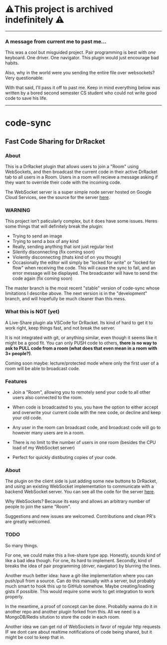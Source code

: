 
# ⚠️This project is archived indefinitely ⚠️


---

### A message from current me to past me...

This was a cool but misguided project. Pair programming is best with _one_ keyboard. One driver. One navigator. This plugin would just encourage bad habits. 

Also, why in the world were you sending the entire file over websockets? Very questionable.

With that said, I'll pass it off to past me. Keep in mind everything below was written by a bored second semester CS student who could not write good code to save his life.

---

# code-sync

## Fast Code Sharing for DrRacket


### About

This is a DrRacket plugin that allows users to join a "Room" using WebSockets, and then broadcast the current code in their active DrRacket tab to all users in a Room. Users in a room will recieve a message asking if they want to override their code with the incoming code.

The WebSocket server is a super simple node server hosted on Google Cloud Services, see the source for the server [here](https://github.com/rymaju/code-sync-server/blob/master/app.js).

### WARNING

This project isn't paticularly complex, but it does have some issues. Heres some things that will definitely break the plugin:

- Trying to send an image
- Trying to send a box of any kind
- Really, sending anything that isnt just regular text
- Silently disconnecting (fix coming soon)
- Violently disconnecting (thats kind of on you though)
- Occasionally the editor will simply be "locked for write" or "locked for flow" when receiving the code. This will cause the sync to fail, and an error message will be displayed. The broadcaster will have to send the code again (fix coming soon)

The master branch is the most recent "stable" version of code-sync whose limitations I describe above. The next version is in the "development" branch, and will hopefully be much cleaner than this mess.


### What this is NOT (yet)

A Live-Share plugin ala VSCode for DrRacket. Its kind of hard to get it to work right, keep things fast, and not break the server.

It is not integrated with git, or anything similar, even though it seems like it might be a good fit. You can only PUSH code to others, **there is no way to ask to PULL code from a room (what does that even mean in a room with 3+ people?)**.

Coming soon maybe: lecture/protected mode where only the first user of a room will be able to broadcast code.

### Features

- Join a "Room", allowing you to remotely send your code to all other users also connected to the room.

- When code is broadcasted to you, you have the option to either accept and overwrite your current code with the new code, or decline and keep your old code.

- Any user in the room can broadcast code, and broadcast code will go to however many users are in a room.

- There is no limit to the number of users in one room (besides the CPU load of my WebSocket server)

- Perfect for quickly distibuting copies of your code.

### About

The plugin on the client side is just adding some new buttons to DrRacket, and using an existing WebSocket implementation to communicate with a backend WebSocket server. You can see all the code for the server [here](https://github.com/rymaju/code-sync-server).

Why WebSockets? Because its easy and allows an arbitrary number of people to join the same "Room".

Suggestions and new issues are welcomed. Contributions and clean PR's are greatly welcomed.

### TODO

So many things.

For one, we could make this a live-share type app. Honestly, sounds kind of like a bad idea though. For one, its hard to implement. Secondly, kind of breaks the idea of pair programming (driver, navgiator) by blurring the lines.

Another much better idea: have a git-like implementation where you can push/pull from a source. Can do this manually with a server, but probably much smart to hook this up to GitHub somehow. Maybe creating/loading gists if possible. This would require some work to get integration to work properly.

In the meantime, a proof of concept can be done. Probablly wanna do it in another repo and another plugin forked from this. All we need is a MongoDB/Redis sitution to store the code in each room.

Another idea we can get rid of WebSockets in favor of regular http requests IF we dont care about realtime notifications of code being shared, but it might be cool to keep that in.
